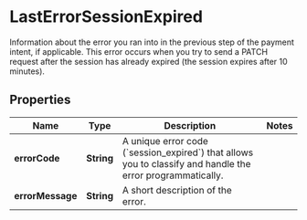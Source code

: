 

# LastErrorSessionExpired

Information about the error you ran into in the previous step of the payment intent, if applicable. This error occurs when you try to send a PATCH request after the session has already expired (the session expires after 10 minutes).

## Properties

| Name | Type | Description | Notes |
|------------ | ------------- | ------------- | -------------|
|**errorCode** | **String** | A unique error code (&#x60;session_expired&#x60;) that allows you to classify and handle the error programmatically. |  |
|**errorMessage** | **String** | A short description of the error. |  |



